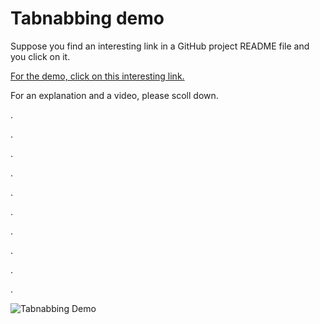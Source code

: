 # Tabnabbing demo

Suppose you find an interesting link in a GitHub project README file and you click on it.

<a href="http://molnarg.github.io/tabnabbing-demo/decoy_document.html" target="_blank">For the demo, click on this interesting link.</a>

For an explanation and a video, please scoll down.

.

.

.

.

.

.

.

.

.

.

![Tabnabbing Demo](https://molnarg.github.io/tabnabbing-demo/tabnabbing_demo.gif)

